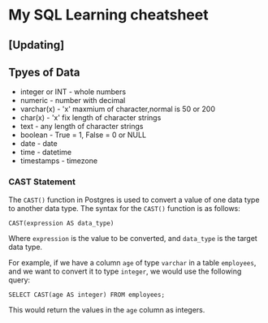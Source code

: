 # My SQL Learning cheatsheet
## [Updating]


## Tpyes of Data

- integer or INT - whole numbers
- numeric - number with decimal
- varchar(x) - 'x' maxmium of character,normal is 50 or 200
- char(x) - 'x' fix length of character strings
- text - any length of character strings
- boolean - True = 1, False = 0 or NULL
- date - date
- time - datetime
- timestamps - timezone

### CAST Statement
The `CAST()` function in Postgres is used to convert a value of one data type to another data type. The syntax for the `CAST()` function is as follows:

```
CAST(expression AS data_type)

```

Where `expression` is the value to be converted, and `data_type` is the target data type.

For example, if we have a column `age` of type `varchar` in a table `employees`, and we want to convert it to type `integer`, we would use the following query:

```
SELECT CAST(age AS integer) FROM employees;

```

This would return the values in the `age` column as integers.
